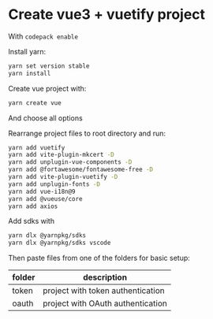 # Create vue3 + vuetify project

With `codepack enable`

Install yarn:
```sh
yarn set version stable
yarn install
```

Create vue project with:

```sh
yarn create vue
```

And choose all options

Rearrange project files to root directory and run:

```sh
yarn add vuetify
yarn add vite-plugin-mkcert -D
yarn add unplugin-vue-components -D
yarn add @fortawesome/fontawesome-free -D
yarn add vite-plugin-vuetify -D
yarn add unplugin-fonts -D
yarn add vue-i18n@9
yarn add @vueuse/core
yarn add axios
```

Add sdks with
```sh
yarn dlx @yarnpkg/sdks
yarn dlx @yarnpkg/sdks vscode
```

Then paste files from one of the folders for basic setup:

| folder | description 
|--------|------------------
| token  | project with token authentication
| oauth  | project with OAuth authentication